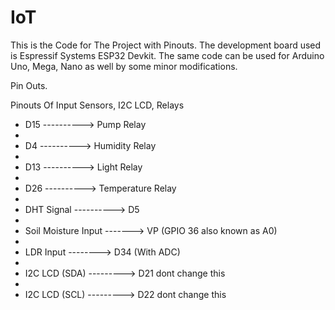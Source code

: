 # IoT

This is the Code for The Project with Pinouts.
The development board used is Espressif Systems ESP32 Devkit.
The same code can be used for Arduino Uno, Mega, Nano as well by some minor modifications.

Pin Outs.

Pinouts Of Input Sensors, I2C LCD, Relays
 
 * D15 ----------> Pump Relay
 * 
 * D4 ----------> Humidity Relay
 * 
 * D13 ----------> Light Relay
 * 
 * D26 ----------> Temperature Relay
 * 
 * DHT Signal ----------> D5
 * 
 * Soil Moisture Input -------> VP (GPIO 36 also known as A0)  
 * 
 * LDR Input --------> D34 (With ADC)
 * 
 * I2C LCD (SDA) ---------> D21 dont change this
 * 
 * I2C LCD (SCL) ---------> D22 dont change this
